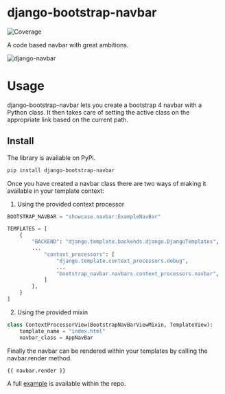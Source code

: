 # django-bootstrap-navbar

![Coverage](./coverage.svg)

A code based navbar with great ambitions.

![django-navbar](./example.png "made with django-bootstrap-navbar and <3")

# Usage

django-bootstrap-navbar lets you create a bootstrap 4 navbar with a Python class. It then takes care of setting the active class on the appropriate link based on the current path.

## Install

The library is available on PyPi.

```bash
pip install django-bootstrap-navbar
```

Once you have created a navbar class there are two ways of making it available in your template context:

1. Using the provided context processor

```python
BOOTSTRAP_NAVBAR = "showcase.navbar:ExampleNavBar"

TEMPLATES = [
    {
        "BACKEND": "django.template.backends.django.DjangoTemplates",
        ...
            "context_processors": [
                "django.template.context_processors.debug",
                ...
                "bootstrap_navbar.navbars.context_processors.navbar",
            ]
        },
    }
]
```

2. Using the provided mixin
```python
class ContextProcessorView(BootstrapNavBarViewMixin, TemplateView):
    template_name = "index.html"
    navbar_class = AppNavBar
```

Finally the navbar can be rendered within your templates by calling the navbar.render method.

```html
{{ navbar.render }}
```

A full [example](./bootstrap_navbar/examples/) is available within the repo.
